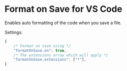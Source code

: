 # Format on Save for VS Code

Enables auto formatting of the code when you save a file.


Settings:

```js
{
    /* Format on save using */
    "formatOnSave.on": true,
    /* The extensions array which will apply */
    "formatOnSave.extensions": ["*"],
}
```